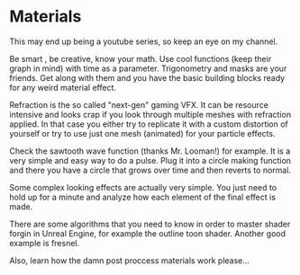 # Materials

This may end up being a youtube series, so keep an eye on my channel.

Be smart , be creative, know your math.
Use cool functions (keep their graph in mind) with time as a parameter. Trigonometry and masks are your friends. Get along with
them and you have the basic building blocks ready for any weird material effect.

Refraction is the so called "next-gen" gaming VFX. It can be resource intensive and looks crap if you look through multiple
meshes with refraction applied. In that case you either try to replicate it with a custom distortion of yourself or try to
use just one mesh (animated) for your particle effects.

Check the sawtooth wave function (thanks Mr. Looman!) for example. It is a very simple and easy way to do a pulse. Plug it into a
circle making function and there you have a circle that grows over time and then reverts to normal. 

Some complex looking effects are actually very simple. You just need to hold up for a minute and analyze how each element of the final 
effect is made.

There are some algorithms that you need to know in order to master shader forgin in Unreal Engine, for example the outline toon shader.
Another good example is fresnel.

Also, learn how the damn post proccess materials work please...

